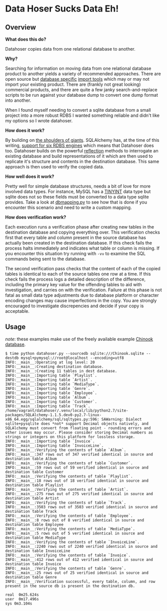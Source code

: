 # Data Hoser Sucks Data Eh!

## Overview

**What does this do?**

Datahoser copies data from one relational database to another.

**Why?**

Searching for information on moving data from one relational database product to another yields a variety of recommended approaches. There are open source but [database specific](http://dev.mysql.com/doc/workbench/en/wb-admin-export-import-table.html) [import tools](http://pgloader.io/) which may or may not import your existing product. There are (frankly not great looking) commercial products, and there are quite a few janky search-and-replace scripts to be run against your database dump to convert one dump format into another. 

When I found myself needing to convert a sqlite database from a small project into a more robust RDBS I wanted something reliable and didn't like my options so I wrote datahoser.

**How does it work?**

By building on [the shoulders of giants](http://www.sqlalchemy.org/). SQLAlchemy has, at the time of this writing, [support for six RDBS engines](http://docs.sqlalchemy.org/en/latest/dialects/) which means that Datahoser does too. Datahoser builds on the powerful [reflection](http://docs.sqlalchemy.org/en/latest/core/reflection.html) methods to interrogate an existing database and build representations of it which are then used to replicate it's structure and contents in the destination database. This same approach is then used to verify the copied data.


**How well does it work?**

Pretty well for simple database structures, needs a bit of love for more involved data types. For instance, MySQL has a [TINYINT](http://dev.mysql.com/doc/refman/5.7/en/integer-types.html) data type but sqlite does not so these fields must be converted to a data type sqlite provides. Take a look at [dbmapping.py](./dbmapping.py) to see how that is done if you encounter this scenario and need to write a custom mapping.

**How does verification work?**

Each execution runs a verification phase after creating new tables in the destination database and copying everything over. This verification checks first that every table and column present in the source database has actually been created in the destination database. If this check fails the process halts immediately and indicates what table or column is missing. If you encounter this situation try running with `-vv` to examine the SQL commands being sent to the database.

The second verification pass checks that the content of each of the copied tables is identical to each of the source tables one row at a time. If this check fails the process logs a detailed description of the difference, including the primary key value for the offending tables to aid with investigation, and carries on with the verification. Failure at this phase is not fatal as small data type adjustments due to database platform or character encoding changes may cause imperfections in the copy. You are strongly encouraged to investigate discrepencies and decide if your copy is acceptable.

## Usage

*note*: these examples make use of the freely available example [Chinook database](http://chinookdatabase.codeplex.com/).

```
$ time python datahoser.py --sourcedb sqlite:///Chinook.sqlite --destdb mysql+pymysql://root@localhost --encoding=utf8
INFO:__main__:Operating at log level: 20
INFO:__main__:Creating destination database.
INFO:__main__:Creating 11 tables in dest database.
INFO:__main__:Importing table `Playlist`.
INFO:__main__:Importing table `Artist`.
INFO:__main__:Importing table `MediaType`.
INFO:__main__:Importing table `Genre`.
INFO:__main__:Importing table `Employee`.
INFO:__main__:Importing table `Album`.
INFO:__main__:Importing table `Customer`.
INFO:__main__:Importing table `Track`.
/home/vagrant/datahoser/.venv/local/lib/python2.7/site-packages/SQLAlchemy-1.1.5.dev0-py2.7-linux-x86_64.egg/sqlalchemy/sql/sqltypes.py:596: SAWarning: Dialect sqlite+pysqlite does *not* support Decimal objects natively, and SQLAlchemy must convert from floating point - rounding errors and other issues may occur. Please consider storing Decimal numbers as strings or integers on this platform for lossless storage.
INFO:__main__:Importing table `Invoice`.
INFO:__main__:Importing table `InvoiceLine`.
INFO:__main__:Verifying the contents of table `Album`.
INFO:__main__:347 rows out of 347 verified identical in source and destination table Album
INFO:__main__:Verifying the contents of table `Customer`.
INFO:__main__:59 rows out of 59 verified identical in source and destination table Customer
INFO:__main__:Verifying the contents of table `Playlist`.
INFO:__main__:18 rows out of 18 verified identical in source and destination table Playlist
INFO:__main__:Verifying the contents of table `Artist`.
INFO:__main__:275 rows out of 275 verified identical in source and destination table Artist
INFO:__main__:Verifying the contents of table `Track`.
INFO:__main__:3503 rows out of 3503 verified identical in source and destination table Track
INFO:__main__:Verifying the contents of table `Employee`.
INFO:__main__:8 rows out of 8 verified identical in source and destination table Employee
INFO:__main__:Verifying the contents of table `MediaType`.
INFO:__main__:5 rows out of 5 verified identical in source and destination table MediaType
INFO:__main__:Verifying the contents of table `InvoiceLine`.
INFO:__main__:2240 rows out of 2240 verified identical in source and destination table InvoiceLine
INFO:__main__:Verifying the contents of table `Invoice`.
INFO:__main__:412 rows out of 412 verified identical in source and destination table Invoice
INFO:__main__:Verifying the contents of table `Genre`.
INFO:__main__:25 rows out of 25 verified identical in source and destination table Genre
INFO:__main__:Verification successful, every table, column, and row present in the source db is present in the destination db.

real  0m25.624s
user  0m17.496s
sys 0m3.104s
```

